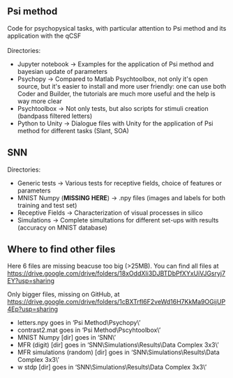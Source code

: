 ## Psi method

Code for psychopysical tasks, with particular attention to Psi method and its application with the qCSF\
\
Directories:
- Jupyter notebook &rarr; Examples for the application of Psi method and bayesian update of parameters
- Psychopy &rarr; Compared to Matlab Psychtoolbox, not only it's open source, but it's easier to install and more user friendly: one can use both Coder and Builder, the tutorials are much more useful and the help is way more clear
- Psychtoolbox &rarr; Not only tests, but also scripts for stimuli creation (bandpass filtered letters)
- Python to Unity &rarr; Dialogue files with Unity for the application of Psi method for different tasks (Slant, SOA)

## SNN

Directories:
- Generic tests &rarr; Various tests for receptive fields, choice of features or parameters
- MNIST Numpy (**MISSING HERE**) &rarr; .npy files (images and labels for both training and test set)
- Receptive Fields &rarr; Characterization of visual processes in silico
- Simulations &rarr; Complete simultations for different set-ups with results (accuracy on MNIST database)

## Where to find other files

Here 6 files are missing beacuse too big (>25MB). You can find all files at https://drive.google.com/drive/folders/18xOddXIi3DJBTDbPfXYxUiVJGsryj7EY?usp=sharing

Only bigger files, missing on GitHub, at https://drive.google.com/drive/folders/1cBXTrfI6F2veWd16H7KkMa9OGijUP4Ep?usp=sharing 

-	letters.npy goes in ‘Psi Method\Psychopy\’ 
-	contrast2.mat goes in ‘Psi Method\Pscyhtoolbox\’
-	MNIST Numpy [dir] goes in ‘SNN\’
-	MFR (digit) [dir] goes in ‘SNN\Simulations\Results\Data Complex 3x3\’
-	MFR simulations (random) [dir] goes in ‘SNN\Simulations\Results\Data Complex 3x3\’
-	w stdp [dir] goes in ‘SNN\Simulations\Results\Data Complex 3x3\’
